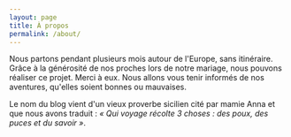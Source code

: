 ```yaml
---
layout: page
title: À propos
permalink: /about/
---
```


Nous partons pendant plusieurs mois autour de l'Europe, sans itinéraire.
Grâce à la générosité de nos proches lors de notre mariage, nous pouvons réaliser ce projet. Merci à eux.
Nous allons vous tenir informés de nos aventures, qu'elles soient bonnes ou mauvaises.

Le nom du blog vient d'un vieux proverbe sicilien cité par mamie Anna et que nous avons traduit :
<em>« Qui voyage récolte 3 choses : des poux, des puces et du savoir »</em>.
